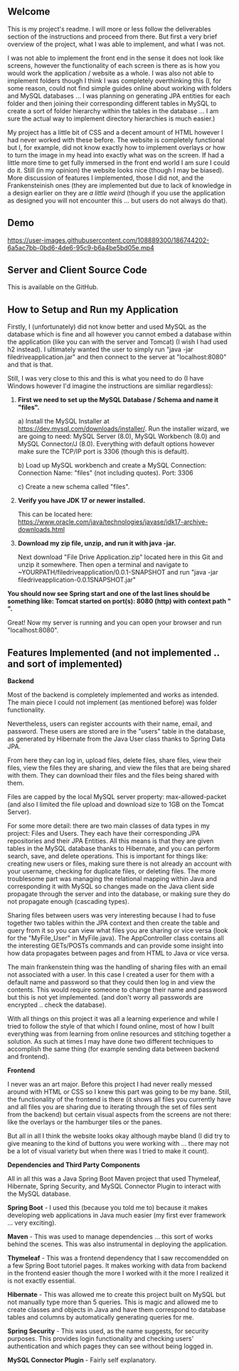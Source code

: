## Welcome
This is my project's readme. I will more or less follow the deliverables section of the instructions and proceed from there. But first a very brief overview of the project, what I was able to implement, and what I was not. 

I was not able to implement the front end in the sense it does not look like screens, however the functionality of each screen is there as is how you would work the application / website as a whole. I was also not able to implement folders though I think I was completely overthinking this (I, for some reason, could not find simple guides online about working with folders and MySQL databases ... I was planning on generating JPA entities for each folder and then joining their corresponding different tables in MySQL to create a sort of folder hierarchy within the tables in the database ... I am sure the actual way to implement directory hierarchies is much easier.) 

My project has a little bit of CSS and a decent amount of HTML however I had never worked with these before. The website is completely functional but I, for example, did not know exactly how to implement overlays or how to turn the image in my head into exactly what was on the screen. If had a little more time to get fully immersed in the front end world I am sure I could do it. Still (in my opinion) the website looks nice (though I may be biased). More discussion of features I implemented, those I did not, and the Frankensteinish ones (they are implemented but due to lack of knowledge in a design earlier on they are *a little weird* (though if you use the application as designed you will not encounter this ... but users do not always do that). 

## Demo

https://user-images.githubusercontent.com/108889300/186744202-6a5ac7bb-0bd6-4de6-95c9-b6a4be5bd05e.mp4

## Server and Client Source Code
This is available on the GitHub. 

## How to Setup and Run my Application
Firstly, I (unfortunately) did not know better and used MySQL as the database which is fine and all however you cannot embed a database within the application (like you can with the server and Tomcat) (I wish I had used h2 instead). I ultimately wanted the user to simply run "java -jar filedriveapplication.jar" and then connect to the server at "localhost:8080" and that is that. 

Still, I was very close to this and this is what you need to do (I have Windows however I'd imagine the instructions are similiar regardless):
1. **First we need to set up the MySQL Database / Schema  and name it "files".** 

	a) Install the MySQL Installer at https://dev.mysql.com/downloads/installer/. Run the installer wizard, we are going to need: MySQL Server (8.0), MySQL Workbench (8.0) and MySQL Connector/J (8.0). Everything with default options however make sure the TCP/IP port is 3306 (though this is default). 
	
	b) Load up MySQL workbench and create a MySQL Connection: 
		Connection Name: "files" (not including quotes).
		Port: 3306
    
	c) Create a new schema called "files".
  
2. **Verify you have JDK 17 or newer installed.**

	This can be located here: https://www.oracle.com/java/technologies/javase/jdk17-archive-downloads.html
  
3. **Download my zip file, unzip, and run it with java -jar.**

	Next download "File Drive Application.zip" located here in this Git and unzip it somewhere. Then open a terminal and navigate to ~YOURPATH/filedriveapplication/0.0.1-SNAPSHOT and run "java -jar filedriveapplication-0.0.1SNAPSHOT.jar"

**You should now see Spring start and one of the last lines should be something like: 
Tomcat started on port(s): 8080 (http) with context path " ".**

Great! Now my server is running and you can open your browser and run "localhost:8080".

## Features Implemented (and not implemented .. and sort of implemented)

**Backend**

Most of the backend is completely implemented and works as intended. The main piece I could not implement (as mentioned before) was folder functionality. 

Nevertheless, users can register accounts with their name, email, and password. These users are stored are in the "users" table in the database, as generated by Hibernate from the Java User class thanks to Spring Data JPA. 

From here they can log in, upload files, delete files, share files, view their files, view the files they are sharing, and view the files that are being shared with them. They can download their files and the files being shared with them. 

Files are capped by the local MySQL server property: max-allowed-packet (and also I limited the file upload and download size to 1GB on the Tomcat Server). 

For some more detail: there are two main classes of data types in my project: Files and Users. They each have their corresponding JPA repositories and their JPA Entities. All this means is that they are given tables in the MySQL database thanks to Hibernate, and you can perform search, save, and delete operations. This is important for things like: creating new users or files, making sure there is not already an account with your username, checking for duplicate files, or deleting files. The more troublesome part was managing the relational mapping within Java and corresponding it with MySQL so changes made on the Java client side propagate through the server and into the database, or making sure they do not propagate enough (cascading types).

Sharing files between users was very interesting because I had to fuse together two tables within the JPA context and then create the table and query from it so you can view what files you are sharing or vice versa (look for the "MyFile_User" in MyFile.java). The AppController class contains all the interesting GETs/POSTs commands and can provide some insight into how data propagates between pages and from HTML to Java or vice versa. 

The main frankenstein thing was the handling of sharing files with an email not associated with a user. In this case I created a user for them with a default name and password so that they could then log in and view the contents. This would require someone to change their name and password but this is not yet implemented. (and don't worry all passwords are encrypted .. check the database).

With all things on this project it was all a learning experience and while I tried to follow the style of that which I found online, most of how I built everything was from learning from online resources and stitching together a solution. As such at times I may have done two different techniques to accomplish the same thing (for example sending data between backend and frontend). 

**Frontend**

I never was an art major. Before this project I had never really messed around with HTML or CSS so I knew this part was going to be my bane. Still, the functionality of the frontend is there (it shows all files you currently have and all files you are sharing due to iterating through the set of files sent from the backend) but certain visual aspects from the screens are not there: like the overlays or the hamburger tiles or the panes. 

But all in all I think the website looks okay although maybe bland (I did try to give meaning to the kind of buttons you were working with ... there may not be a lot of visual variety but when there was I tried to make it count). 

**Dependencies and Third Party Components**

All in all this was a Java Spring Boot Maven project that used Thymeleaf, Hibernate, Spring Security, and MySQL Connector Plugin to interact with the MySQL database.

**Spring Boot** - I used this (because you told me to) because it makes developing web applications in Java much easier (my first ever framework ... very exciting). 

**Maven** - This was used to manage dependencies ... this sort of works behind the scenes. This was also instrumental in deploying the application.

**Thymeleaf** - This was a frontend dependency that I saw reccomendded on a few Spring Boot tutoriel pages. It makes working with data from backend in the frontend easier though the more I worked with it the more I realized it is not exactly essential. 

**Hibernate** - This was allowed me to create this project built on MySQL but not manually type more than 5 queries. This is magic and allowed me to create classes and objects in Java and have them correspond to database tables and columns by automatically generating queries for me. 

**Spring Security** - This was used, as the name suggests, for security purposes. This provides login functionality and checking users' authentication and which pages they can see without being logged in. 

**MySQL Connector Plugin** - Fairly self explanatory.
